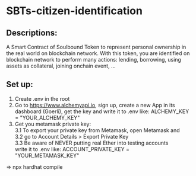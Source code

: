 # SBTs-citizen-identification

## Descriptions:
A Smart Contract of Soulbound Token to represent personal ownership in the real world on blockchain network. With this token, you are identified on blockchain network to perform many actions: lending, borrowing, using assets as collateral, joining onchain event, ...

## Set up:
1. Create .env in the root 
2. Go to https://www.alchemyapi.io, sign up, create a new App in its dashboard (Goerli), get the key and write it to .env like: ALCHEMY_KEY = "YOUR_ALCHEMY_KEY"
3. Get you metamask private key: <br />
3.1 To export your private key from Metamask, open Metamask and <br />
3.2 go to Account Details > Export Private Key <br />
3.3 Be aware of NEVER putting real Ether into testing accounts <br />
write it to .env like: ACCOUNT_PRIVATE_KEY = "YOUR_METAMASK_KEY"

=> npx hardhat compile
